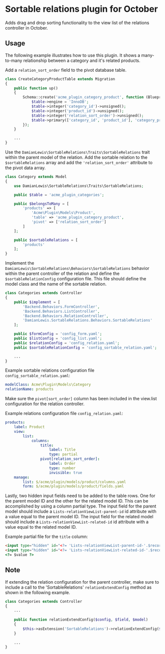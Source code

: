 # Sortable relations plugin for October
Adds drag and drop sorting functionality to the view list of the relations controller in October.

## Usage
The following example illustrates how to use this plugin. It shows a many-to-many relationship between a category and it's related products. 

Add a `relation_sort_order` field to the pivot database table.

```php
class CreateCategoryProductTable extends Migration
{
    public function up()
    {
        Schema::create('acme_plugin_category_product', function (Blueprint $table) {
            $table->engine = 'InnoDB';
            $table->integer('category_id')->unsigned();
            $table->integer('product_id')->unsigned();
            $table->integer('relation_sort_order')->unsigned();
            $table->primary(['category_id', 'product_id'], 'category_product_primary');
        });
    }

    ...
}
```

Use the `DamianLewis\SortableRelations\Traits\SortableRelations` trait within the parent model of the relation. Add the sortable relation to the `$sortableRelations` array and add the `'relation_sort_order'` attribute to the pivot data array.

```php
class Category extends Model
{
    use DamianLewis\SortableRelations\Traits\SortableRelations;

    public $table = 'acme_plugin_categories';

    public $belongsToMany = [
        'products' => [
            'Acme\Plugin\Models\Product',
            'table' => 'acme_plugin_category_product',
            'pivot' => ['relation_sort_order']
        ]
    ];

    public $sortableRelations = [
        'products'
    ];
}
```

Implement the `DamianLewis\SortableRelations\Behaviors\SortableRelations` behavior within the parent controller of the relation and define the `$sortableRelationConfig` configuration file. This file should define the model class and the name of the sortable relation.

```php
class Categories extends Controller
{
    public $implement = [
        'Backend.Behaviors.FormController',
        'Backend.Behaviors.ListController',
        'Backend.Behaviors.RelationController',
        'DamianLewis.SortableRelations.Behaviors.SortableRelations'
    ];

    public $formConfig = 'config_form.yaml';
    public $listConfig = 'config_list.yaml';
    public $relationConfig = 'config_relation.yaml';
    public $sortableRelationConfig = 'config_sortable_relation.yaml';

    ...
}
```

Example sortable relations configuration file `config_sortable_relation.yaml`:
```yaml
modelClass: Acme\Plugin\Models\Category
relationName: products
```

Make sure the `pivot[sort_order]` column has been included in the view.list configuration for the relation controller.

Example relations configuration file `config_relation.yaml`:
```yaml
products:
    label: Product
    view:
        list:
            columns:
                title:
                    label: Title
                    type: partial
                pivot[relation_sort_order]:
                    label: Order
                    type: number
                    invisible: true
    manage:
        list: $/acme/plugin/models/product/columns.yaml
        form: $/acme/plugin/models/product/fields.yaml
```

Lastly, two hidden input fields need to be added to the table rows. One for the parent model ID and the other for the related model ID. This can be accomplished by using a column partial type. The input field for the parent model should include a `Lists-relationViewList-parent-id` id attribute with a value equal to the parent model ID. The input field for the related model should include a `Lists-relationViewList-related-id` id attribute with a value equal to the related model ID.

Example partial file for the `title` column:
```html
<input type="hidden" id="<?= 'Lists-relationViewList-parent-id-'.$record->pivot->category_id ?>" value="<?= $record->pivot->category_id ?>">
<input type="hidden" id="<?= 'Lists-relationViewList-related-id-'.$record->pivot->product_id ?>" value="<?= $record->pivot->product_id ?>">
<?= $value ?>
```

## Note
If extending the relation configuration for the parent controller, make sure to include a call to the 'SortableRelations' `relationExtendConfig` method as shown in the following example.
```php
class Categories extends Controller
{
    ...
    
    public function relationExtendConfig($config, $field, $model)
    {
        $this->asExtension('SortableRelations')->relationExtendConfig($config, $field, $model);
    }
    
    ...
}

```
